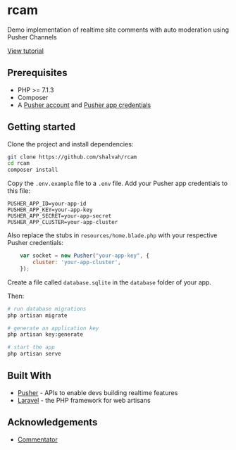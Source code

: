 # rcam

Demo implementation of realtime site comments with auto moderation using Pusher Channels


[View tutorial](https://pusher.com/tutorials/live-comments-automod-laravel)

## Prerequisites
- PHP >= 7.1.3
- Composer
- A [Pusher account](https://pusher.com/signup) and [Pusher app credentials](http://dashboard.pusher.com/)

## Getting started
Clone the project and install dependencies:

```bash
git clone https://github.com/shalvah/rcam
cd rcam
composer install
```

Copy the `.env.example` file to a `.env` file. Add your Pusher app credentials to this file:
```
PUSHER_APP_ID=your-app-id
PUSHER_APP_KEY=your-app-key
PUSHER_APP_SECRET=your-app-secret
PUSHER_APP_CLUSTER=your-app-cluster
```

Also replace the stubs in `resources/home.blade.php` with your respective Pusher credentials:

```js
    var socket = new Pusher("your-app-key", {
        cluster: 'your-app-cluster',
    });
```

Create a file called `database.sqlite` in the `database` folder of your app.

Then:

```bash
# run database migrations
php artisan migrate

# generate an application key
php artisan key:generate

# start the app
php artisan serve
```
## Built With

* [Pusher](https://pusher.com/) - APIs to enable devs building realtime features
* [Laravel](http://laravel.com) - the PHP framework for web artisans

## Acknowledgements
* [Commentator](https://github.com/craigthomasfrost/commentator)
